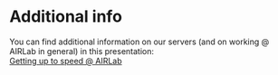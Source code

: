 # Additional info

You can find additional information on our servers (and on working @ AIRLab in general) in this presentation:<br>
[Getting up to speed @ AIRLab](https://tinyurl.com/speedairlab)
